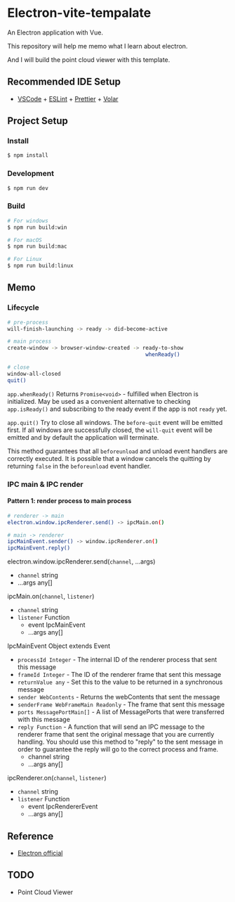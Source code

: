 # Electron-vite-tempalate

An Electron application with Vue.

This repository will help me memo what I learn about electron.

And I will build the point cloud viewer with this template. 

## Recommended IDE Setup

- [VSCode](https://code.visualstudio.com/) + [ESLint](https://marketplace.visualstudio.com/items?itemName=dbaeumer.vscode-eslint) + [Prettier](https://marketplace.visualstudio.com/items?itemName=esbenp.prettier-vscode) + [Volar](https://marketplace.visualstudio.com/items?itemName=Vue.volar)

## Project Setup

### Install

```bash
$ npm install
```

### Development

```bash
$ npm run dev
```

### Build

```bash
# For windows
$ npm run build:win

# For macOS
$ npm run build:mac

# For Linux
$ npm run build:linux
```

## Memo

### Lifecycle

```bash
# pre-process
will-finish-launching -> ready -> did-become-active

# main process
create-window -> browser-window-created -> ready-to-show
                                            whenReady()

# close
window-all-closed
quit()
```

`app.whenReady()`
Returns `Promise<void>` - fulfilled when Electron is initialized. May be used as a convenient alternative to checking `app.isReady()` and subscribing to the ready event if the app is not `ready` yet.

`app.quit()`
Try to close all windows. The `before-quit` event will be emitted first. If all windows are successfully closed, the `will-quit` event will be emitted and by default the application will terminate.

This method guarantees that all `beforeunload` and unload event handlers are correctly executed. It is possible that a window cancels the quitting by returning `false` in the `beforeunload` event handler.

### IPC main & IPC render

#### Pattern 1: render process to main process
```bash
# renderer -> main
electron.window.ipcRenderer.send() -> ipcMain.on()

# main -> renderer
ipcMainEvent.sender() -> window.ipcRenderer.on()
ipcMainEvent.reply()
```

electron.window.ipcRenderer.send(`channel`, ...args)
- `channel` string
- ...args any[]

ipcMain.on(`channel`, `listener`)
- `channel` string
- `listener` Function
    - event IpcMainEvent
    - ...args any[]

IpcMainEvent Object extends Event
- `processId Integer` - The internal ID of the renderer process that sent this message
- `frameId Integer` - The ID of the renderer frame that sent this message
- `returnValue any` - Set this to the value to be returned in a synchronous message
- `sender WebContents` - Returns the webContents that sent the message
- `senderFrame WebFrameMain Readonly` - The frame that sent this message
- `ports MessagePortMain[]` - A list of MessagePorts that were transferred with this message
- `reply Function` - A function that will send an IPC message to the renderer frame that sent the original message that you are currently handling. You should use this method to "reply" to the sent message in order to guarantee the reply will go to the correct process and frame.
    - channel string
    - ...args any[]

ipcRenderer.on(`channel`, `listener`)
- `channel` string
- `listener` Function
    - event IpcRendererEvent
    - ...args any[]

## Reference

- [Electron official](https://www.electronjs.org/docs/latest/api/app)

## TODO

- Point Cloud Viewer
